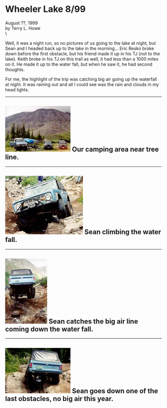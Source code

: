 # Wheeler Lake 8/99

August ??, 1999\
by Terry L. Howe\
\

Well, it was a night run, so no pictures of us going to the lake at night, but Sean and I headed back up to the lake in the morning\... Eric Resko broke down before the first obstacle, but his friend made it up in his TJ (not to the lake). Keith broke in his TJ on this trail as well, it had less than a 1000 miles on it. He made it up to the water fall, but when he saw it, he had second thoughts.

For me, the highlight of the trip was catching big air going up the waterfall at night. It was raining out and all I could see was the rain and clouds in my head lights.

  ---------------------------------------------------
  ![Wheeler Lake](/images/terry/trail/wl990704.jpg)
  Our camping area near tree line.
  ---------------------------------------------------

  ---------------------------------------------------
  ![Wheeler Lake](/images/terry/trail/wl990703.jpg)
  Sean climbing the water fall.
  ---------------------------------------------------

  -----------------------------------------------------------
  ![Wheeler Lake](/images/terry/trail/wl990702.jpg)
  Sean catches the big air line coming down the water fall.
  -----------------------------------------------------------

  -----------------------------------------------------------------
  ![Wheeler Lake](/images/terry/trail/wl990701.jpg)
  Sean goes down one of the last obstacles, no big air this year.
  -----------------------------------------------------------------

